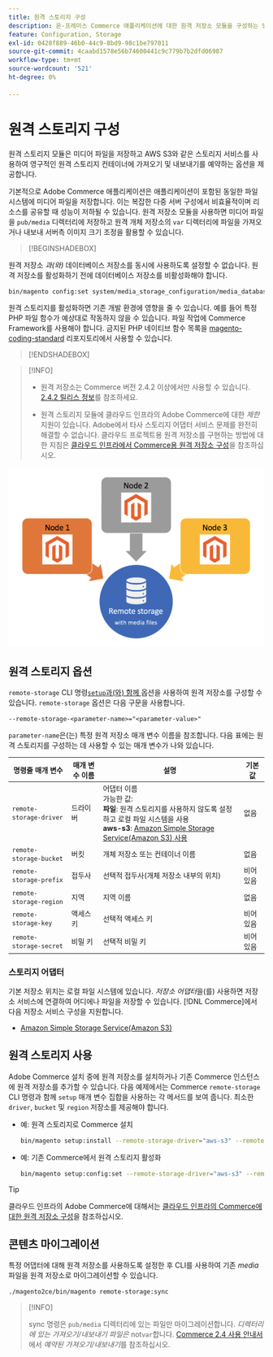 ```yaml
---
title: 원격 스토리지 구성
description: 온-프레미스 Commerce 애플리케이션에 대한 원격 저장소 모듈을 구성하는 방법에 대해 알아봅니다.
feature: Configuration, Storage
exl-id: 0428f889-46b0-44c9-8bd9-98c1be797011
source-git-commit: 4caabd1578e56b74600441c9c779b7b2dfd06987
workflow-type: tm+mt
source-wordcount: '521'
ht-degree: 0%

---
```


# 원격 스토리지 구성

원격 스토리지 모듈은 미디어 파일을 저장하고 AWS S3와 같은 스토리지 서비스를 사용하여 영구적인 원격 스토리지 컨테이너에 가져오기 및 내보내기를 예약하는 옵션을 제공합니다.

기본적으로 Adobe Commerce 애플리케이션은 애플리케이션이 포함된 동일한 파일 시스템에 미디어 파일을 저장합니다. 이는 복잡한 다중 서버 구성에서 비효율적이며 리소스를 공유할 때 성능이 저하될 수 있습니다. 원격 저장소 모듈을 사용하면 미디어 파일을 `pub/media` 디렉터리에 저장하고 원격 개체 저장소의 `var` 디렉터리에 파일을 가져오거나 내보내 서버측 이미지 크기 조정을 활용할 수 있습니다.

>[!BEGINSHADEBOX]

원격 저장소 _과(와)_ 데이터베이스 저장소를 동시에 사용하도록 설정할 수 없습니다. 원격 저장소를 활성화하기 전에 데이터베이스 저장소를 비활성화해야 합니다.

```bash
bin/magento config:set system/media_storage_configuration/media_database 0
```

원격 스토리지를 활성화하면 기존 개발 환경에 영향을 줄 수 있습니다. 예를 들어 특정 PHP 파일 함수가 예상대로 작동하지 않을 수 있습니다. 파일 작업에 Commerce Framework를 사용해야 합니다. 금지된 PHP 네이티브 함수 목록을 [magento-coding-standard](https://github.com/magento/magento-coding-standard/blob/develop/Magento2/Sniffs/Functions/DiscouragedFunctionSniff.php) 리포지토리에서 사용할 수 있습니다.

>[!ENDSHADEBOX]

>[!INFO]
>
>- 원격 저장소는 Commerce 버전 2.4.2 이상에서만 사용할 수 있습니다. [2.4.2 릴리스 정보](https://experienceleague.adobe.com/en/docs/commerce-operations/release/notes/magento-open-source/2-4-2)를 참조하세요.
>
>- 원격 스토리지 모듈에 클라우드 인프라의 Adobe Commerce에 대한 _제한_ 지원이 있습니다. Adobe에서 타사 스토리지 어댑터 서비스 문제를 완전히 해결할 수 없습니다. 클라우드 프로젝트용 원격 저장소를 구현하는 방법에 대한 지침은 [클라우드 인프라에서 Commerce용 원격 저장소 구성](cloud-support.md)을 참조하십시오.

![로컬 저장소와 클라우드 저장소 간의 관계를 보여 주는 원격 저장소 구성 스키마 다이어그램](../../assets/configuration/remote-storage-schema.png)

## 원격 스토리지 옵션

`remote-storage` CLI 명령[`setup`과(와) 함께 ](../../installation/tutorials/deployment.md) 옵션을 사용하여 원격 저장소를 구성할 수 있습니다. `remote-storage` 옵션은 다음 구문을 사용합니다.

```text
--remote-storage-<parameter-name>="<parameter-value>"
```

`parameter-name`은(는) 특정 원격 저장소 매개 변수 이름을 참조합니다. 다음 표에는 원격 스토리지를 구성하는 데 사용할 수 있는 매개 변수가 나와 있습니다.

| 명령줄 매개 변수 | 매개 변수 이름 | 설명 | 기본값 |
|--- |--- |--- |--- |
| `remote-storage-driver` | 드라이버 | 어댑터 이름<br>가능한 값:<br>**파일**: 원격 스토리지를 사용하지 않도록 설정하고 로컬 파일 시스템을 사용&#x200B;<br>**aws-s3**: [Amazon Simple Storage Service(Amazon S3) 사용](remote-storage-aws-s3.md) | 없음 |
| `remote-storage-bucket` | 버킷 | 개체 저장소 또는 컨테이너 이름 | 없음 |
| `remote-storage-prefix` | 접두사 | 선택적 접두사(개체 저장소 내부의 위치) | 비어 있음 |
| `remote-storage-region` | 지역 | 지역 이름 | 없음 |
| `remote-storage-key` | 액세스 키 | 선택적 액세스 키 | 비어 있음 |
| `remote-storage-secret` | 비밀 키 | 선택적 비밀 키 | 비어 있음 |

### 스토리지 어댑터

기본 저장소 위치는 로컬 파일 시스템에 있습니다. _저장소 어댑터_&#x200B;을(를) 사용하면 저장소 서비스에 연결하여 어디에나 파일을 저장할 수 있습니다. [!DNL Commerce]에서 다음 저장소 서비스 구성을 지원합니다.

- [Amazon Simple Storage Service(Amazon S3)](remote-storage-aws-s3.md)

## 원격 스토리지 사용

Adobe Commerce 설치 중에 원격 저장소를 설치하거나 기존 Commerce 인스턴스에 원격 저장소를 추가할 수 있습니다. 다음 예제에서는 Commerce `remote-storage` CLI 명령과 함께 `setup` 매개 변수 집합을 사용하는 각 메서드를 보여 줍니다. 최소한 `driver`, `bucket` 및 `region` 저장소를 제공해야 합니다.

- 예: 원격 스토리지로 Commerce 설치

  ```bash
  bin/magento setup:install --remote-storage-driver="aws-s3" --remote-storage-bucket="myBucket" --remote-storage-region="us-east-1"
  ```

- 예: 기존 Commerce에서 원격 스토리지 활성화

  ```bash
  bin/magento setup:config:set --remote-storage-driver="aws-s3" --remote-storage-bucket="myBucket" --remote-storage-region="us-east-1"
  ```

>[!TIP]
>
>클라우드 인프라의 Adobe Commerce에 대해서는 [클라우드 인프라의 Commerce에 대한 원격 저장소 구성](cloud-support.md)을 참조하십시오.

## 콘텐츠 마이그레이션

특정 어댑터에 대해 원격 저장소를 사용하도록 설정한 후 CLI를 사용하여 기존 _media_ 파일을 원격 저장소로 마이그레이션할 수 있습니다.

```bash
./magento2ce/bin/magento remote-storage:sync
```

>[!INFO]
>
>sync 명령은 `pub/media` 디렉터리에 있는 파일만 마이그레이션합니다. _디렉터리에 있는 가져오기/내보내기 파일은_ not`var`합니다. [Commerce 2.4 사용 안내서](https://experienceleague.adobe.com/docs/commerce-admin/systems/data-transfer/data-scheduled-import-export.html)에서 _예약된 가져오기/내보내기_&#x200B;를 참조하십시오.

<!-- link definitions -->

[import-export]: https://docs.magento.com/user-guide/system/data-scheduled-import-export.html
